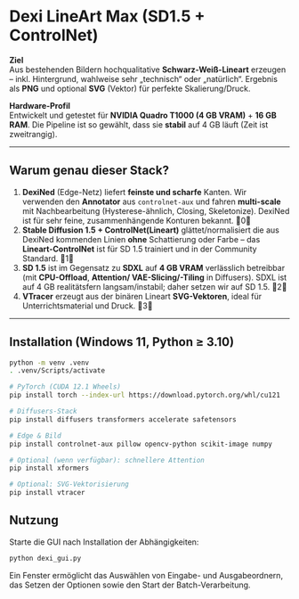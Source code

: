 # Dexi LineArt Max (SD1.5 + ControlNet)

**Ziel**  
Aus bestehenden Bildern hochqualitative **Schwarz-Weiß-Lineart** erzeugen – inkl. Hintergrund, wahlweise sehr „technisch“ oder „natürlich“. Ergebnis als **PNG** und optional **SVG** (Vektor) für perfekte Skalierung/Druck.

**Hardware-Profil**  
Entwickelt und getestet für **NVIDIA Quadro T1000 (4 GB VRAM)** + **16 GB RAM**. Die Pipeline ist so gewählt, dass sie **stabil** auf 4 GB läuft (Zeit ist zweitrangig).

---

## Warum genau dieser Stack?

1. **DexiNed** (Edge-Netz) liefert **feinste und scharfe** Kanten. Wir verwenden den **Annotator** aus `controlnet-aux` und fahren **multi-scale** mit Nachbearbeitung (Hysterese-ähnlich, Closing, Skeletonize). DexiNed ist für sehr feine, zusammenhängende Konturen bekannt. 0  
2. **Stable Diffusion 1.5 + ControlNet(Lineart)** glättet/normalisiert die aus DexiNed kommenden Linien **ohne** Schattierung oder Farbe – das **Lineart-ControlNet** ist für SD 1.5 trainiert und in der Community Standard. 1  
3. **SD 1.5** ist im Gegensatz zu **SDXL** auf **4 GB VRAM** verlässlich betreibbar (mit **CPU-Offload**, **Attention/ VAE-Slicing/-Tiling** in Diffusers). SDXL ist auf 4 GB realitätsfern langsam/instabil; daher setzen wir auf SD 1.5. 2  
4. **VTracer** erzeugt aus der binären Lineart **SVG-Vektoren**, ideal für Unterrichtsmaterial und Druck. 3

---

## Installation (Windows 11, Python ≥ 3.10)

```bash
python -m venv .venv
. .venv/Scripts/activate

# PyTorch (CUDA 12.1 Wheels)
pip install torch --index-url https://download.pytorch.org/whl/cu121

# Diffusers-Stack
pip install diffusers transformers accelerate safetensors

# Edge & Bild
pip install controlnet-aux pillow opencv-python scikit-image numpy

# Optional (wenn verfügbar): schnellere Attention
pip install xformers

# Optional: SVG-Vektorisierung
pip install vtracer
```

## Nutzung

Starte die GUI nach Installation der Abhängigkeiten:

```bash
python dexi_gui.py
```

Ein Fenster ermöglicht das Auswählen von Eingabe- und Ausgabeordnern,
das Setzen der Optionen sowie den Start der Batch-Verarbeitung.

